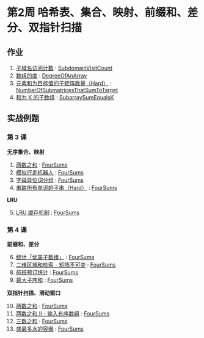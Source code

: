 # 第2周 哈希表、集合、映射、前缀和、差分、双指针扫描

## 作业

1. [子域名访问计数](https://leetcode.com/problems/subdomain-visit-count/) : [SubdomainVisitCount](./src/main/java/com/inbetter/homework/algorithm/SubdomainVisitCount.java )
2. [数组的度](https://leetcode.com/problems/degree-of-an-array/) : [DegreeOfAnArray](./src/main/java/com/inbetter/homework/algorithm/DegreeOfAnArray.java)
3. [元素和为目标值的子矩阵数量（Hard）](https://leetcode.com/problems/number-of-submatrices-that-sum-to-target/) : [NumberOfSubmatricesThatSumToTarget](./src/main/java/com/inbetter/homework/algorithm/NumberOfSubmatricesThatSumToTarget.java)
4. [和为 K 的子数组](https://leetcode.com/problems/subarray-sum-equals-k/) : [SubarraySumEqualsK](./src/main/java/com/inbetter/homework/algorithm/SubarraySumEqualsK.java)

## 实战例题

### 第 3 课

**无序集合、映射**

1. [两数之和](https://leetcode.com/problems/two-sum/description/) : [FourSums](./src/main/java/com/inbetter/homework/algorithm/FourSums.java)
2. [模拟行走机器人](https://leetcode.com/problems/walking-robot-simulation/) : [FourSums](./src/main/java/com/inbetter/homework/algorithm/FourSums.java)
3. [字母异位词分组](https://leetcode.com/problems/group-anagrams/) : [FourSums](./src/main/java/com/inbetter/homework/algorithm/FourSums.java)
4. [串联所有单词的子串（Hard）](https://leetcode.com/problems/substring-with-concatenation-of-all-words/) : [FourSums](./src/main/java/com/inbetter/homework/algorithm/FourSums.java)

**LRU**

5. [LRU 缓存机制](https://leetcode.com.com/problems/lru-cache/) : [FourSums](./src/main/java/com/inbetter/homework/algorithm/FourSums.java)

### 第 4 课

**前缀和、差分**

6. [统计「优美子数组」](https://leetcode.com.com/problems/count-number-of-nice-subarrays/) : [FourSums](./src/main/java/com/inbetter/homework/algorithm/FourSums.java)
7. [二维区域和检索 - 矩阵不可变](https://leetcode.com.com/problems/range-sum-query-2d-immutable/) : [FourSums](./src/main/java/com/inbetter/homework/algorithm/FourSums.java)
8. [航班预订统计](https://leetcode.com.com/problems/corporate-flight-bookings/) : [FourSums](./src/main/java/com/inbetter/homework/algorithm/FourSums.java)
9. [最大子序和](https://leetcode.com.com/problems/maximum-subarray/) : [FourSums](./src/main/java/com/inbetter/homework/algorithm/FourSums.java)

**双指针扫描、滑动窗口**

10. [两数之和](https://leetcode.com.com/problems/two-sum/) : [FourSums](./src/main/java/com/inbetter/homework/algorithm/FourSums.java)
11. [两数之和 II - 输入有序数组](https://leetcode.com.com/problems/two-sum-ii-input-array-is-sorted/) : [FourSums](./src/main/java/com/inbetter/homework/algorithm/FourSums.java)
12. [三数之和](https://leetcode.com.com/problems/3sum/) : [FourSums](./src/main/java/com/inbetter/homework/algorithm/FourSums.java)
13. [盛最多水的容器](https://leetcode.com.com/problems/container-with-most-water/) : [FourSums](./src/main/java/com/inbetter/homework/algorithm/FourSums.java)
                                                                                                                                                                                                                                                                                                                                                                                                                                                                                                                                                                                                                                                                                                                                                                                                                                                                                                                                                                                                                                                                                                                                                                                     